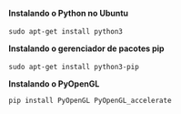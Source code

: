 
**Instalando o Python no Ubuntu**&nbsp;


```sudo apt-get install python3```
&nbsp;



**Instalando o gerenciador de pacotes pip**
&nbsp;


```sudo apt-get install python3-pip```
&nbsp;



**Instalando o PyOpenGL**&nbsp;


```pip install PyOpenGL PyOpenGL_accelerate```
